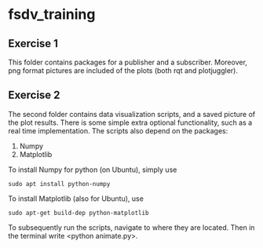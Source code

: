 # fsdv_training

Exercise 1
----------
This folder contains packages for a publisher and a subscriber. Moreover, png format pictures are included of the plots (both rqt and plotjuggler).

Exercise 2
----------
The second folder contains data visualization scripts, and a saved picture of the plot results. There is some simple extra optional functionality, such as a real time implementation. The scripts also depend on the packages:
1. Numpy
2. Matplotlib

To install Numpy for python (on Ubuntu), simply use

`sudo apt install python-numpy`

To install Matplotlib (also for Ubuntu), use

`sudo apt-get build-dep python-matplotlib`

To subsequently run the scripts, navigate to where they are located. Then in the terminal write \<python animate.py\>.
